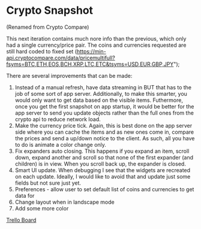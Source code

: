 # Crypto Snapshot
(Renamed from Crypto Compare)

This next iteration contains much nore info than the previous, which only had a single currency/price pair. The coins and currencies requested are still hard coded to fixed set (https://min-api.cryptocompare.com/data/pricemultifull?fsyms=BTC,ETH,EOS,BCH,XRP,LTC,ETC&tsyms=USD,EUR,GBP,JPY");

There are several improvements that can be made:
1. Instead of a manual refresh, have data streaming in BUT that has to the job of some sort of app server. Additionally, to make this smarter, you would only want to get data based on the visible items. Futhermore, once you get the first snapshot on app startup, it would be better for the app server to send you update objects rather than the full ones from the crypto api to reduce network load.
2. Make the currency price tick. Again, this is best done on the app server side where you can cache the items and as new ones come in, compare the prices and send a up/down notice to the client. As such, all you have to do is animate a color change only.
3. Fix expanders auto closing. This happens if you expand an item, scroll down, expand another and scroll so that none of the first expander (and children) is in view. When you scroll back up, the expander is closed.
4. Smart UI update. When debugging I see that the widgets are recreated on each update. Ideally, I would like to avoid that and update just some fields but not sure just yet.
5. Preferences - allow user to set default list of coins and currencies to get data for
6. Change layout when in landscape mode
7. Add some more color 



[Trello Board](https://trello.com/b/izp7FogS)
